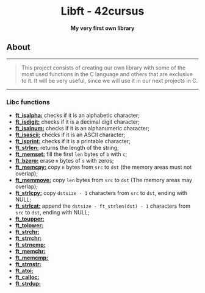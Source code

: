 <h1 align="center">Libft - 42cursus</h1>
<p align="center"><strong>My very first own library</strong></p>

## About
---
> This project consists of creating our own library with some of the most used functions in the C language and others that are exclusive to it. It will be
very useful, since we will use it in our next projects in C.
---

### Libc functions

* [**ft_isalpha:**](/libft/ft_isalpha.c) checks if it is an alphabetic character;
* [**ft_isdigit:**](/libft/ft_isdigit.c) checks if it is a decimal digit character;
* [**ft_isalnum:**](/libft/ft_isalnum.c) checks if it is an alphanumeric character;
* [**ft_isascii:**](/libft/ft_isascii.c) checks if it is an ASCII character;
* [**ft_isprint:**](/libft/ft_isprint.c) checks if it is a printable character;
* [**ft_strlen:**](/libft/ft_strlen.c) returns the length of the string;
* [**ft_memset:**](/libft/ft_memset.c) fill the first `len` bytes of `b` with `c`;
* [**ft_bzero:**](/libft/ft_bzero.c) erase `n` bytes of `s` with zeros;
* [**ft_memcpy:**](/libft/ft_memcpy.c) copy `n` bytes from `src` to `dst` (the memory areas must not overlap);
* [**ft_memmove:**](/libft/ft_memmove.c) copy `len` bytes from `src` to `dst` (The memory areas may overlap);
* [**ft_strlcpy:**](/libft/ft_strlcpy.c) copy `dstsize - 1` characters from `src` to `dst`, ending with NULL;
* [**ft_strlcat:**](/libft/ft_strlcat.c) append the `dstsize - ft_strlen(dst) - 1` characters from `src` to `dst`, ending with NULL;
* [**ft_toupper:**](/libft/ft_toupper.c) 
* [**ft_tolower:**](/libft/ft_tolower.c) 
* [**ft_strchr:**](/libft/ft_strchr.c) 
* [**ft_strrchr:**](/libft/ft_strrchr.c) 
* [**ft_strncmp:**](/libft/ft_strncmp.c) 
* [**ft_memchr:**](/libft/ft_memchr.c) 
* [**ft_memcmp:**](/libft/ft_memcmp.c) 
* [**ft_strnstr:**](/libft/ft_strnstr.c) 
* [**ft_atoi:**](/libft/ft_atoi.c) 
* [**ft_calloc:**](/libft/ft_calloc.c) 
* [**ft_strdup:**](/libft/ft_strdup.c) 
